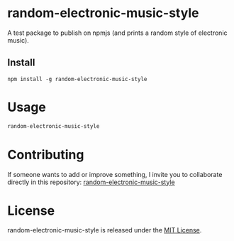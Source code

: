 
# random-electronic-music-style

A test package to publish on npmjs (and prints a random style of electronic music).

## Install

```npm
npm install -g random-electronic-music-style
```

# Usage

```bash
random-electronic-music-style
```

# Contributing
If someone wants to add or improve something, I invite you to collaborate directly in this repository: [random-electronic-music-style](https://github.com/birrein/random-electronic-music-style)

# License
random-electronic-music-style is released under the [MIT License](https://opensource.org/licenses/MIT).